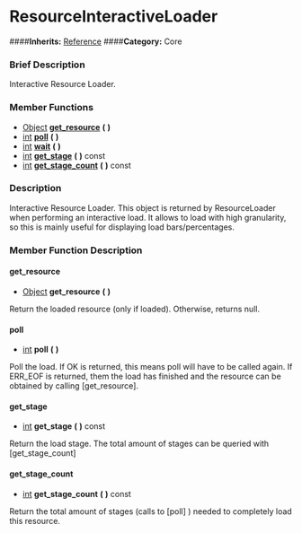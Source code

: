 #  ResourceInteractiveLoader  
####**Inherits:** [Reference](class_reference)
####**Category:** Core

###  Brief Description  
Interactive Resource Loader.

###  Member Functions 
  * [Object](class_object)  **[get&#95;resource](#get_resource)**  **(** **)**
  * [int](class_int)  **[poll](#poll)**  **(** **)**
  * [int](class_int)  **[wait](#wait)**  **(** **)**
  * [int](class_int)  **[get&#95;stage](#get_stage)**  **(** **)** const
  * [int](class_int)  **[get&#95;stage&#95;count](#get_stage_count)**  **(** **)** const

###  Description  
Interactive Resource Loader. This object is returned by ResourceLoader when performing an interactive load. It allows to load with high granularity, so this is mainly useful for displaying load bars/percentages.

###  Member Function Description  

#### <a name="get_resource">get_resource</a>
  * [Object](class_object)  **get&#95;resource**  **(** **)**

Return the loaded resource (only if loaded). Otherwise, returns null.

#### <a name="poll">poll</a>
  * [int](class_int)  **poll**  **(** **)**

Poll the load. If OK is returned, this means poll will have to be called again. If ERR_EOF is returned, them the load has finished and the resource can be obtained by calling [get_resource].

#### <a name="get_stage">get_stage</a>
  * [int](class_int)  **get&#95;stage**  **(** **)** const

Return the load stage. The total amount of stages can be queried with [get_stage_count]

#### <a name="get_stage_count">get_stage_count</a>
  * [int](class_int)  **get&#95;stage&#95;count**  **(** **)** const

Return the total amount of stages (calls to [poll] ) needed to completely load this resource.
